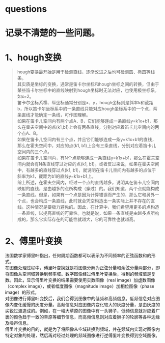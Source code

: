 # questions
  记录不清楚的一些问题。
  ===
#  1、hough变换
  >hough变换最开始是用于检测直线，逐渐改进之后也可检测圆、椭圆等线条。<br>
  其实质是坐标的变换，通常是笛卡尔坐标和hough坐标之间的转换，但由于某些笛卡尔坐标中的直线映射到hough坐标时无法对应，也使用极坐标系，如x=2。<br>
  笛卡尔坐标系横、纵坐标通常分别是x、y，hough坐标则是斜率k和截距b，所以笛卡尔坐标系中的一条直线只能对应hough坐标系中的一个点，两条直线才能确定一条线，可作图理解。<br>
  如果在笛卡儿空间内有两个点A、B，它们能够连成一条直线y=k1x+b1，那么在霍夫空间中的点(k1,b1)上会有两条直线，分别对应着笛卡儿空间内的两个点A、B。<br>
  如果在笛卡儿空间内有三个点，并且它们能够连成一条y=k1x+b1的直线，那么在霍夫空间中，对应的点(k1, b1)上会有三条直线，分别对应着笛卡儿空间内的三个点。<br>
  如果在笛卡儿空间内，有N个点能够连成一条直线y=k1x+b1，那么在霍夫空间内就会有N条直线穿过对应的点(k1, b1)。或者反过来说，如果在霍夫空间中，有越多的直线穿过点(k1, b1)，就说明在笛卡儿空间内有越多的点位于斜率为k1，截距为b1的直线y=k1x+b1上。<br>
  综上所述，在霍夫空间内，经过一个点的直线越多，说明其在笛卡儿空间内映射的直线，是由越多的点所构成（穿过）的。我们知道，两个点就能构成一条直线。但是，如果有一个点是因为计算错误而产生的，那么它和另外一个点，也会构成一条直线，此时就会凭空构造出一条实际上并不存在的直线。这种情况是要极力避免的。因此，在计算中，我们希望用更多的点构造一条直线，以提高直线的可靠性。也就是说，如果一条直线是由越多点所构成的，那么它实际存在的可能性就越大，它的可靠性也就越高。<br>
#  2、傅里叶变换
法国数学家傅里叶指出，任何周期函数都可以表示为不同频率的正弦函数和的形式。<br>
在图像处理过程中，傅里叶变换就是将图像分解为正弦分量和余弦分量两部分，即将图像从空间域转换到频率域。数字图像经过傅里叶变换后，得到的频域值是复数。因此，显示傅里叶变换的结果需要使用实数图像（real image）加虚数图像（complex image），或者幅度图像（magnitude image）加相位图像（phase image）的形式。<br>
对图像进行傅里叶变换后，我们会得到图像中的低频和高频信息。低频信息对应图像内变化缓慢的灰度分量。高频信息对应图像内变化较大的灰度分量，是由灰度的尖锐过渡造成的。例如，在一幅大草原的图像中有一头狮子，低频信息就对应着广袤的颜色趋于一致的草原等细节信息，而高频信息则对应着狮子的轮廓等各种边缘及噪声信息。<br>
傅里叶变换的目的，就是为了将图像从空域转换到频域，并在频域内实现对图像内特定对象的处理，然后再对经过处理的频域图像进行逆傅里叶变换得到空域图像。<br>
